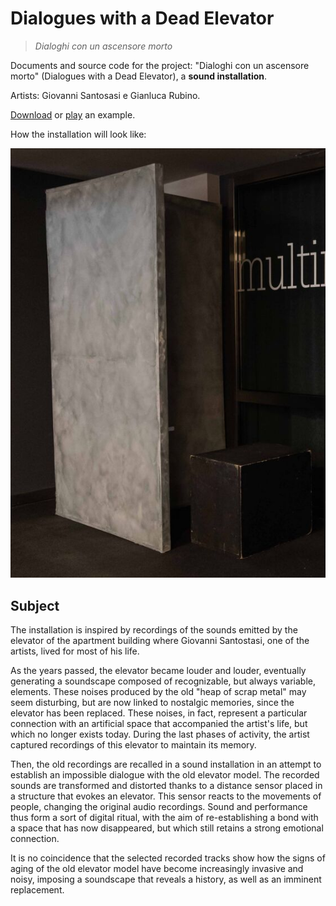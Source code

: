 # Dialogues with a Dead Elevator

> *Dialoghi con un ascensore morto*

Documents and source code for the project: "Dialoghi con un ascensore morto" (Dialogues with a Dead Elevator), a **sound installation**.

Artists: Giovanni Santosasi e Gianluca Rubino.

[Download](media/example_sample_1.mp3) or [play](https://soundcloud.com/freccialata/dialogues-dead-elevator?si=ce4c0469b77c427785f98d52daff029f&utm_source=clipboard&utm_medium=text&utm_campaign=social_sharing) an example.

How the installation will look like:

![preview](media/preview_at_plai.jpg)

## Subject

The installation is inspired by recordings of the sounds emitted by the elevator of the apartment building where Giovanni Santostasi, one of the artists, lived for most of his life.

As the years passed, the elevator became louder and louder, eventually generating a soundscape composed of recognizable, but always variable, elements. These noises produced by the old "heap of scrap metal" may seem disturbing, but are now linked to nostalgic memories, since the elevator has been replaced. These noises, in fact, represent a particular connection with an artificial space that accompanied the artist's life, but which no longer exists today. During the last phases of activity, the artist captured recordings of this elevator to maintain its memory.

Then, the old recordings are recalled in a sound installation in an attempt to establish an impossible dialogue with the old elevator model. The recorded sounds are transformed and distorted thanks to a distance sensor placed in a structure that evokes an elevator. This sensor reacts to the movements of people, changing the original audio recordings. Sound and performance thus form a sort of digital ritual, with the aim of re-establishing a bond with a space that has now disappeared, but which still retains a strong emotional connection.

It is no coincidence that the selected recorded tracks show how the signs of aging of the old elevator model have become increasingly invasive and noisy, imposing a soundscape that reveals a history, as well as an imminent replacement.
